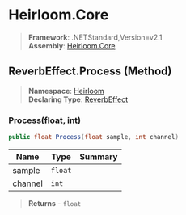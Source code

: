 # Heirloom.Core

> **Framework**: .NETStandard,Version=v2.1  
> **Assembly**: [Heirloom.Core][0]

## ReverbEffect.Process (Method)

> **Namespace**: [Heirloom][0]  
> **Declaring Type**: [ReverbEffect][1]

### Process(float, int)

```cs
public float Process(float sample, int channel)
```

| Name    | Type    | Summary |
|---------|---------|---------|
| sample  | `float` |         |
| channel | `int`   |         |

> **Returns** - `float`

[0]: ../../../Heirloom.Core.md
[1]: ../ReverbEffect.md
